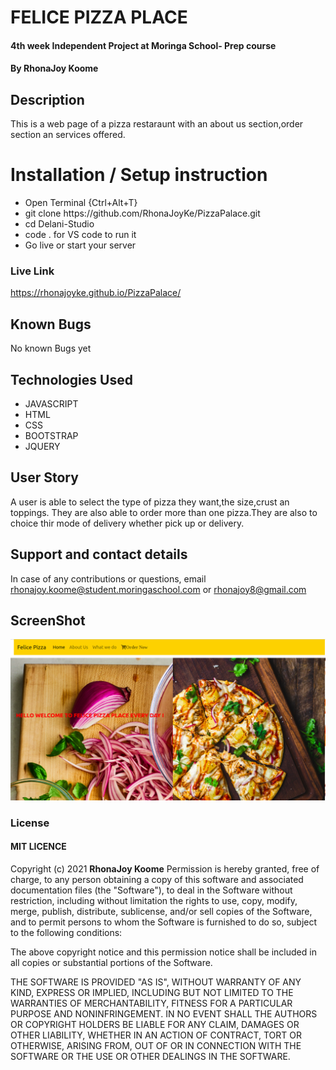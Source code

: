 # FELICE PIZZA PLACE
#### 4th week Independent Project at Moringa School- Prep course
#### By **RhonaJoy Koome**


## Description
This is a web page of a pizza restaraunt with an about us section,order section an services offered. 

# Installation / Setup instruction

<ul>
<li>Open Terminal {Ctrl+Alt+T}</li>
<li>git clone https://github.com/RhonaJoyKe/PizzaPalace.git</li>
<li>cd Delani-Studio</li>
<li>code . for VS code to run it</li>
<li>Go live or start your server</li>
</ul>

### Live Link

<a>https://rhonajoyke.github.io/PizzaPalace/</a>

## Known Bugs

No known Bugs yet

## Technologies Used

<ul>
<li>JAVASCRIPT</li>
<li>HTML</li>
<li>CSS</li>
<li>BOOTSTRAP</li>
<li> JQUERY</li>
</ul>

## User Story
A user is able to select the type of pizza they want,the size,crust an toppings. They are also able to  order more than one pizza.They are also to choice thir mode of delivery whether pick up or delivery.

## Support and contact details
In case of any contributions or questions, email rhonajoy.koome@student.moringaschool.com or rhonajoy8@gmail.com
## ScreenShot
<img src="Images/felicepizza.png">


### License

 #### MIT LICENCE

Copyright (c) 2021 **RhonaJoy Koome**
Permission is hereby granted, free of charge, to any person obtaining a copy
of this software and associated documentation files (the "Software"), to deal
in the Software without restriction, including without limitation the rights
to use, copy, modify, merge, publish, distribute, sublicense, and/or sell
copies of the Software, and to permit persons to whom the Software is
furnished to do so, subject to the following conditions:

The above copyright notice and this permission notice shall be included in all
copies or substantial portions of the Software.

THE SOFTWARE IS PROVIDED "AS IS", WITHOUT WARRANTY OF ANY KIND, EXPRESS OR
IMPLIED, INCLUDING BUT NOT LIMITED TO THE WARRANTIES OF MERCHANTABILITY,
FITNESS FOR A PARTICULAR PURPOSE AND NONINFRINGEMENT. IN NO EVENT SHALL THE
AUTHORS OR COPYRIGHT HOLDERS BE LIABLE FOR ANY CLAIM, DAMAGES OR OTHER
LIABILITY, WHETHER IN AN ACTION OF CONTRACT, TORT OR OTHERWISE, ARISING FROM,
OUT OF OR IN CONNECTION WITH THE SOFTWARE OR THE USE OR OTHER DEALINGS IN THE
SOFTWARE.
  
